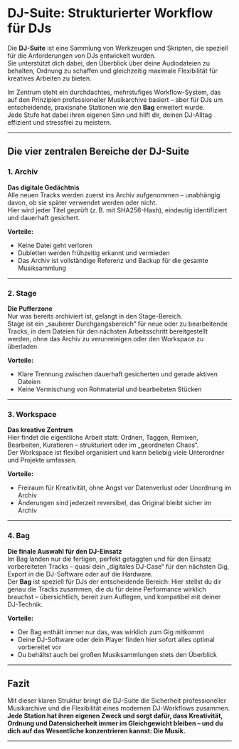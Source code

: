 # DJ-Suite: Strukturierter Workflow für DJs

Die **DJ-Suite** ist eine Sammlung von Werkzeugen und Skripten, die speziell für die Anforderungen von DJs entwickelt wurden.  
Sie unterstützt dich dabei, den Überblick über deine Audiodateien zu behalten, Ordnung zu schaffen und gleichzeitig maximale Flexibilität für kreatives Arbeiten zu bieten.

Im Zentrum steht ein durchdachtes, mehrstufiges Workflow-System, das auf den Prinzipien professioneller Musikarchive basiert – aber für DJs um entscheidende, praxisnahe Stationen wie den **Bag** erweitert wurde.  
Jede Stufe hat dabei ihren eigenen Sinn und hilft dir, deinen DJ-Alltag effizient und stressfrei zu meistern.

---

## Die vier zentralen Bereiche der DJ-Suite

### 1. Archiv  
**Das digitale Gedächtnis**  
Alle neuen Tracks werden zuerst ins Archiv aufgenommen – unabhängig davon, ob sie später verwendet werden oder nicht.  
Hier wird jeder Titel geprüft (z. B. mit SHA256-Hash), eindeutig identifiziert und dauerhaft gesichert.

**Vorteile:**  
- Keine Datei geht verloren
- Dubletten werden frühzeitig erkannt und vermieden
- Das Archiv ist vollständige Referenz und Backup für die gesamte Musiksammlung

---

### 2. Stage  
**Die Pufferzone**  
Nur was bereits archiviert ist, gelangt in den Stage-Bereich.  
Stage ist ein „sauberer Durchgangsbereich“ für neue oder zu bearbeitende Tracks, in dem Dateien für den nächsten Arbeitsschritt bereitgestellt werden, ohne das Archiv zu verunreinigen oder den Workspace zu überladen.

**Vorteile:**  
- Klare Trennung zwischen dauerhaft gesicherten und gerade aktiven Dateien
- Keine Vermischung von Rohmaterial und bearbeiteten Stücken

---

### 3. Workspace  
**Das kreative Zentrum**  
Hier findet die eigentliche Arbeit statt: Ordnen, Taggen, Remixen, Bearbeiten, Kuratieren – strukturiert oder im „geordneten Chaos“.  
Der Workspace ist flexibel organisiert und kann beliebig viele Unterordner und Projekte umfassen.

**Vorteile:**  
- Freiraum für Kreativität, ohne Angst vor Datenverlust oder Unordnung im Archiv
- Änderungen sind jederzeit reversibel, das Original bleibt sicher im Archiv

---

### 4. Bag  
**Die finale Auswahl für den DJ-Einsatz**  
Im Bag landen nur die fertigen, perfekt getaggten und für den Einsatz vorbereiteten Tracks – quasi dein „digitales DJ-Case“ für den nächsten Gig, Export in die DJ-Software oder auf die Hardware.  
Der **Bag** ist speziell für DJs der entscheidende Bereich: Hier stellst du dir genau die Tracks zusammen, die du für deine Performance wirklich brauchst – übersichtlich, bereit zum Auflegen, und kompatibel mit deiner DJ-Technik.

**Vorteile:**  
- Der Bag enthält immer nur das, was wirklich zum Gig mitkommt
- Deine DJ-Software oder dein Player finden hier sofort alles optimal vorbereitet vor
- Du behältst auch bei großen Musiksammlungen stets den Überblick

---

## Fazit

Mit dieser klaren Struktur bringt die DJ-Suite die Sicherheit professioneller Musikarchive und die Flexibilität eines modernen DJ-Workflows zusammen.  
**Jede Station hat ihren eigenen Zweck und sorgt dafür, dass Kreativität, Ordnung und Datensicherheit immer im Gleichgewicht bleiben – und du dich auf das Wesentliche konzentrieren kannst: Die Musik.**

---
